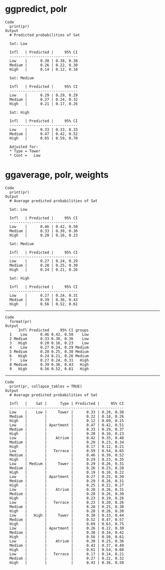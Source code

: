 # ggpredict, polr

    Code
      print(pr)
    Output
      # Predicted probabilities of Sat
      
      Sat: Low
      
      Infl   | Predicted |     95% CI
      -------------------------------
      Low    |      0.38 | 0.38, 0.38
      Medium |      0.26 | 0.22, 0.30
      High   |      0.14 | 0.12, 0.18
      
      Sat: Medium
      
      Infl   | Predicted |     95% CI
      -------------------------------
      Low    |      0.29 | 0.29, 0.29
      Medium |      0.27 | 0.24, 0.32
      High   |      0.21 | 0.17, 0.26
      
      Sat: High
      
      Infl   | Predicted |     95% CI
      -------------------------------
      Low    |      0.33 | 0.33, 0.33
      Medium |      0.47 | 0.42, 0.52
      High   |      0.65 | 0.59, 0.70
      
      Adjusted for:
      * Type = Tower
      * Cont =   Low

# ggaverage, polr, weights

    Code
      print(pr)
    Output
      # Average predicted probabilities of Sat
      
      Sat: Low
      
      Infl   | Predicted |     95% CI
      -------------------------------
      Low    |      0.46 | 0.42, 0.50
      Medium |      0.33 | 0.30, 0.36
      High   |      0.20 | 0.16, 0.23
      
      Sat: Medium
      
      Infl   | Predicted |     95% CI
      -------------------------------
      Low    |      0.27 | 0.24, 0.29
      Medium |      0.28 | 0.25, 0.30
      High   |      0.24 | 0.21, 0.26
      
      Sat: High
      
      Infl   | Predicted |     95% CI
      -------------------------------
      Low    |      0.27 | 0.24, 0.31
      Medium |      0.39 | 0.36, 0.43
      High   |      0.56 | 0.52, 0.61
      

---

    Code
      format(pr)
    Output
          Infl Predicted     95% CI groups
      1    Low      0.46 0.42, 0.50    Low
      2 Medium      0.33 0.30, 0.36    Low
      3   High      0.20 0.16, 0.23    Low
      4    Low      0.27 0.24, 0.29 Medium
      5 Medium      0.28 0.25, 0.30 Medium
      6   High      0.24 0.21, 0.26 Medium
      7    Low      0.27 0.24, 0.31   High
      8 Medium      0.39 0.36, 0.43   High
      9   High      0.56 0.52, 0.61   High

---

    Code
      print(pr, collapse_tables = TRUE)
    Output
      # Average predicted probabilities of Sat
      
      Infl   |    Sat |      Type | Predicted |     95% CI
      ----------------------------------------------------
      Low    |    Low |     Tower |      0.33 | 0.28, 0.38
      Medium |        |           |      0.22 | 0.18, 0.26
      High   |        |           |      0.12 | 0.09, 0.15
      Low    |        | Apartment |      0.47 | 0.42, 0.51
      Medium |        |           |      0.33 | 0.29, 0.37
      High   |        |           |      0.20 | 0.16, 0.23
      Low    |        |    Atrium |      0.42 | 0.35, 0.48
      Medium |        |           |      0.29 | 0.23, 0.34
      High   |        |           |      0.17 | 0.12, 0.21
      Low    |        |   Terrace |      0.59 | 0.54, 0.65
      Medium |        |           |      0.46 | 0.39, 0.52
      High   |        |           |      0.29 | 0.23, 0.35
      Low    | Medium |     Tower |      0.29 | 0.26, 0.31
      Medium |        |           |      0.26 | 0.23, 0.28
      High   |        |           |      0.19 | 0.16, 0.22
      Low    |        | Apartment |      0.27 | 0.25, 0.30
      Medium |        |           |      0.29 | 0.26, 0.31
      High   |        |           |      0.25 | 0.22, 0.27
      Low    |        |    Atrium |      0.28 | 0.26, 0.31
      Medium |        |           |      0.28 | 0.26, 0.30
      High   |        |           |      0.23 | 0.19, 0.26
      Low    |        |   Terrace |      0.23 | 0.20, 0.26
      Medium |        |           |      0.28 | 0.25, 0.30
      High   |        |           |      0.28 | 0.26, 0.30
      Low    |   High |     Tower |      0.38 | 0.33, 0.44
      Medium |        |           |      0.52 | 0.47, 0.57
      High   |        |           |      0.69 | 0.63, 0.75
      Low    |        | Apartment |      0.26 | 0.22, 0.30
      Medium |        |           |      0.38 | 0.34, 0.42
      High   |        |           |      0.56 | 0.50, 0.61
      Low    |        |    Atrium |      0.30 | 0.25, 0.36
      Medium |        |           |      0.43 | 0.37, 0.49
      High   |        |           |      0.61 | 0.54, 0.68
      Low    |        |   Terrace |      0.17 | 0.14, 0.21
      Medium |        |           |      0.27 | 0.22, 0.32
      High   |        |           |      0.43 | 0.36, 0.50
      

